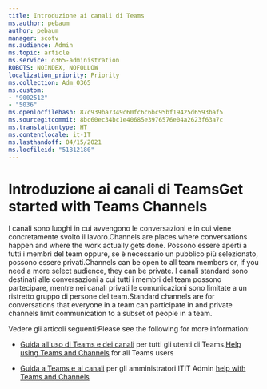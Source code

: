 ```yaml
---
title: Introduzione ai canali di Teams
ms.author: pebaum
author: pebaum
manager: scotv
ms.audience: Admin
ms.topic: article
ms.service: o365-administration
ROBOTS: NOINDEX, NOFOLLOW
localization_priority: Priority
ms.collection: Adm_O365
ms.custom:
- "9002512"
- "5036"
ms.openlocfilehash: 87c939ba7349c60fc6c6bc95bf19425d6593baf5
ms.sourcegitcommit: 8bc60ec34bc1e40685e3976576e04a2623f63a7c
ms.translationtype: HT
ms.contentlocale: it-IT
ms.lasthandoff: 04/15/2021
ms.locfileid: "51812180"
---
```

# <a name="get-started-with-teams-channels"></a><span data-ttu-id="23a58-102">Introduzione ai canali di Teams</span><span class="sxs-lookup"><span data-stu-id="23a58-102">Get started with Teams Channels</span></span>

<span data-ttu-id="23a58-103">I canali sono luoghi in cui avvengono le conversazioni e in cui viene concretamente svolto il lavoro.</span><span class="sxs-lookup"><span data-stu-id="23a58-103">Channels are places where conversations happen and where the work actually gets done.</span></span> <span data-ttu-id="23a58-104">Possono essere aperti a tutti i membri del team oppure, se è necessario un pubblico più selezionato, possono essere privati.</span><span class="sxs-lookup"><span data-stu-id="23a58-104">Channels can be open to all team members or, if you need a more select audience, they can be private.</span></span> <span data-ttu-id="23a58-105">I canali standard sono destinati alle conversazioni a cui tutti i membri del team possono partecipare, mentre nei canali privati le comunicazioni sono limitate a un ristretto gruppo di persone del team.</span><span class="sxs-lookup"><span data-stu-id="23a58-105">Standard channels are for conversations that everyone in a team can participate in and private channels limit communication to a subset of people in a team.</span></span>

<span data-ttu-id="23a58-106">Vedere gli articoli seguenti:</span><span class="sxs-lookup"><span data-stu-id="23a58-106">Please see the following for more information:</span></span>

- <span data-ttu-id="23a58-107">[Guida all'uso di Teams e dei canali](https://support.office.com/article/teams-and-channels-df38ae23-8f85-46d3-b071-cb11b9de5499) per tutti gli utenti di Teams.</span><span class="sxs-lookup"><span data-stu-id="23a58-107">[Help using Teams and Channels](https://support.office.com/article/teams-and-channels-df38ae23-8f85-46d3-b071-cb11b9de5499) for all Teams users</span></span>

- <span data-ttu-id="23a58-108">[Guida a Teams e ai canali](https://docs.microsoft.com/microsoftteams/teams-channels-overview) per gli amministratori IT</span><span class="sxs-lookup"><span data-stu-id="23a58-108">IT Admin [help with Teams and Channels](https://docs.microsoft.com/microsoftteams/teams-channels-overview)</span></span> 
